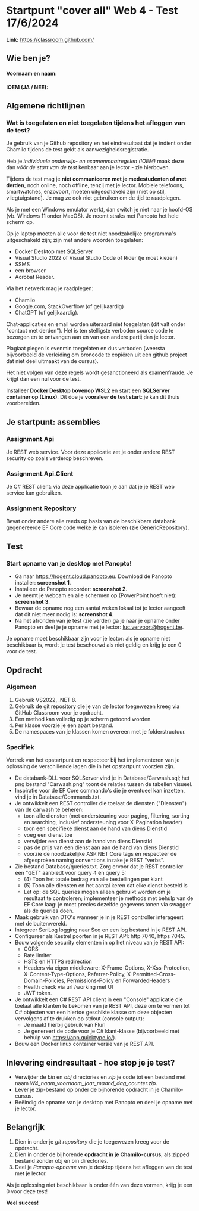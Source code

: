 # Startpunt "cover all" Web 4 - Test 17/6/2024

**Link:** https://classroom.github.com/

## Wie ben je?

#### Voornaam en naam: 

#### IOEM (JA / NEE):

## Algemene richtlijnen

### Wat is toegelaten en niet toegelaten tijdens het afleggen van de test?

Je gebruik van je Github repository en het eindresultaat dat je indient onder Chamilo tijdens de test geldt als aanwezigheidsregistratie.

Heb je *individuele onderwijs- en examenmaatregelen (IOEM)* maak deze dan *vóór de start van de test* kenbaar aan je lector - zie hierboven.

Tijdens de test mag je **niet communiceren met je medestudenten of met derden**, noch online, noch offline, tenzij met je lector. Mobiele telefoons, smartwatches, enzovoort, moeten uitgeschakeld zijn (niet op stil, vliegtuigstand). Je mag ze ook niet gebruiken om de tijd te raadplegen. 

Als je met een Windows emulator werkt, dan switch je niet naar je hoofd-OS (vb. Windows 11 onder MacOS). Je neemt straks met Panopto het hele scherm op.

Op je laptop moeten alle voor de test niet noodzakelijke programma's uitgeschakeld zijn; zijn met andere woorden toegelaten:

- Docker Desktop met SQLServer
- Visual Studio 2022 of Visual Studio Code of Rider (je moet kiezen)
- SSMS
- een browser
- Acrobat Reader.

Via het netwerk mag je raadplegen:

- Chamilo
- Google.com, StackOverflow (of gelijkaardig)
- ChatGPT (of gelijkaardig).

Chat-applicaties en email worden uiteraard niet toegelaten (dit valt onder "contact met derden"). Het is ten stelligste verboden source code te bezorgen en te ontvangen aan en van een andere partij dan je lector.

Plagiaat plegen is evenmin toegelaten en dus verboden (weersta bijvoorbeeld de verleiding om broncode te copiëren uit een github project dat niet deel uitmaakt van de cursus).

Het niet volgen van deze regels wordt gesanctioneerd als examenfraude. Je krijgt dan een nul voor de test.

Installeer **Docker Desktop bovenop WSL2** en start een **SQLServer container op (Linux)**. Dit doe je **vooraleer de test start**: je kan dit thuis voorbereiden.

## Je startpunt: assemblies

### Assignment.Api

Je REST web service. Voor deze applicatie zet je onder andere REST security op zoals verderop beschreven. 

### Assignment.Api.Client

Je C# REST client: via deze applicatie toon je aan dat je je REST web service kan gebruiken.

### Assignment.Repository

Bevat onder andere alle reeds op basis van de beschikbare databank gegenereerde EF Core code welke je kan isoleren (zie GenericRepository).

## Test

### Start opname van je desktop met Panopto!

- Ga naar https://hogent.cloud.panopto.eu. Download de Panopto installer: **screenshot 1**.
- Installeer de Panopto recorder: **screenshot 2**.
- Je neemt je webcam en alle schermen op (PowerPoint hoeft niet): **screenshot 3**.
- Bewaar de opname nog een aantal weken lokaal tot je lector aangeeft dat dit niet meer nodig is: **screenshot 4**.
- Na het afronden van je test (zie verder) ga je naar je opname onder Panopto en deel je je opname met je lector: luc.vervoort@hogent.be.

Je opname moet beschikbaar zijn voor je lector: als je opname niet beschikbaar is, wordt je test beschouwd als niet geldig en krijg je een 0 voor de test.

## Opdracht

### Algemeen

1. Gebruik VS2022, .NET 8.
2. Gebruik de git repository die je van de lector toegewezen kreeg via GitHub Classroom voor je opdracht.
3. Een method kan volledig op je scherm getoond worden.
4. Per klasse voorzie je een apart bestand.
5. De namespaces van je klassen komen overeen met je folderstructuur.

### Specifiek

Vertrek van het opstartpunt en respecteer bij het implementeren van je oplossing de verschillende lagen die in het opstartpunt voorzien zijn.

- De databank-DLL voor SQLServer vind je in Database/Carwash.sql; het png bestand "Carwash.png" toont de relaties tussen de tabellen visueel. 
- Inspiratie voor de EF Core commando's die je eventueel kan inzetten, vind je in Database/Commands.txt. 
- Je ontwikkelt een REST controller die toelaat de diensten ("Diensten") van de carwash te beheren:
  * toon alle diensten (met ondersteuning voor paging, filtering, sorting en searching, inclusief ondersteuning voor X-Pagination header)
  * toon een specifieke dienst aan de hand van diens DienstId
  * voeg een dienst toe
  * verwijder een dienst aan de hand van diens DienstId
  * pas de prijs van een dienst aan aan de hand van diens DienstId
  * voorzie de noodzakelijke ASP.NET Core tags en respecteer de afgesproken naming conventions inzake je REST "verbs".
- Zie bestand Database/queries.txt. Zorg ervoor dat je REST controller een "GET" aanbiedt voor query 4 én query 5:
  * (4) Toon het totale bedrag van alle bestellingen per klant
  * (5) Toon alle diensten en het aantal keren dat elke dienst besteld is
  * Let op: de SQL queries mogen alleen gebruikt worden om je resultaat te controleren; implementeer je methods met behulp van de EF Core laag: je moet precies dezelfde gegevens tonen via swagger als de queries doen.
- Maak gebruik van DTO's wanneer je in je REST controller interageert met de buitenwereld.
- Integreer SeriLog logging naar Seq en een log bestand in je REST API.
- Configureer als Kestrel poorten in je REST API: http 7040, https 7045.
- Bouw volgende security elementen in op het niveau van je REST API:
  * CORS
  * Rate limiter
  * HSTS en HTTPS redirection
  * Headers via eigen middleware: X-Frame-Options, X-Xss-Protection, X-Content-Type-Options, Referrer-Policy, X-Permitted-Cross-Domain-Policies, Permissions-Policy en ForwardedHeaders
  * Health check via url /working met UI
  * JWT token.
- Je ontwikkelt een C# REST API client in een "Console" applicatie die toelaat alle klanten te bekomen van je REST API, deze om te vormen tot C# objecten van een hiertoe geschikte klasse om deze objecten vervolgens af te drukken op stdout (console output):
  * Je maakt hierbij gebruik van Flurl
  * Je genereert de code voor je C# klant-klasse (bijvoorbeeld met behulp van https://app.quicktype.io/).
- Bouw een Docker linux container versie van je REST API.

## Inlevering eindresultaat - hoe stop je je test?

- Verwijder de *bin* en *obj* directories en *zip* je code tot een bestand met naam *W4_naam_voornaam_jaar_maand_dag_counter.zip*.
- Lever je zip-bestand op onder de bijhorende opdracht in je Chamilo-cursus.
- Beëindig de opname van je desktop met Panopto en deel je opname met je lector.

## Belangrijk

1. Dien in onder je *git repository* die je toegewezen kreeg voor de opdracht.
2. Dien in onder de bijhorende **opdracht in je Chamilo-cursus**, als zipped bestand zonder obj en bin directories.
3. Deel je *Panopto-opname* van je desktop tijdens het afleggen van de test met je lector.

Als je oplossing niet beschikbaar is onder één van deze vormen, krijg je een 0 voor deze test!

**Veel succes!**
